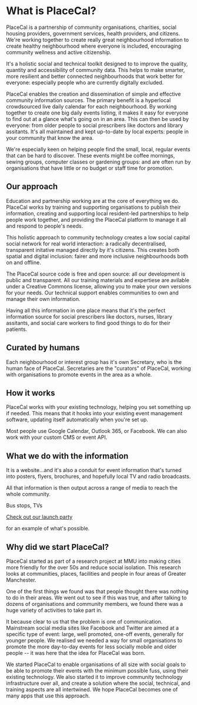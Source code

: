 # What is PlaceCal?

PlaceCal is a partnership of community organisations, charities, social housing providers, government services, health providers, and citizens. We're working together to create really great neighbourhood information to create healthy neighbourhood where everyone is included, encouraging community wellness and active citizenship.

It's a holistic social and technical toolkit designed to to improve the quality, quantity and accessibility of community data. This helps to make smarter, more resilient and better connected neighbourhoods that work better for everyone: especially people who are currently digitally excluded.

PlaceCal enables the creation and dissemination of simple and effective community information sources. The primary benefit is a hyperlocal crowdsourced live daily calendar for each neighbourhood. By working together to create one big daily events listing, it makes it easy for everyone to find out at a glance what's going on in an area. This can then be used by everyone: from older people to social prescribers like doctors and library assitants. It's all maintained and kept up-to-date by local experts: people in your community that know the area.

We're especially keen on helping people find the small, local, regular events that can be hard to discover. These events might be coffee mornings, sewing groups, computer classes or gardening groups: and are often run by organisations that have little or no budget or staff time for promotion. 

## Our approach

Education and partnership working are at the core of everything we do. PlaceCal works by training and supporting organisations to publish their information, creating and supporting local resident-led partnerships to help people work together, and providing the PlaceCal platform to manage it all and respond to people's needs.

This holistic approach to community technology creates a low social capital social network for real world interaction: a radically decentralised, transparent initative managed directly by it's citizens. This creates both spatial and digital inclusion: fairer and more inclusive neighbourhoods both on and offline.

The PlaceCal source code is free and open source: all our development is public and transparent. All our training materials and expertiese are avilable under a Creative Commons license, allowing you to make your own versions for your needs. Our technical support enables communities to own and manage their own information. 

Having all this information in one place means that it's the perfect information source for social prescribers like doctors, nurses, library assitants, and social care workers to find good things to do for their patients.

## Curated by humans

Each neighbourhood or interest group has it's own Secretary, who is the human face of PlaceCal. Secretaries are the "curators" of PlaceCal, working with organisations to promote events in the area as a whole.

## How it works

PlaceCal works with your existing technology, helping you set something up if needed. This means that it hooks into your existing event management software, updating itself automatically when you're set up.

Most people use Google Calendar, Outlook 365, or Facebook. We can also work with your custom CMS or event API.

## What we do with the information

It is a website…and it's also a conduit for event information that's turned into posters, flyers, brochures, and hopefully local TV and radio broadcasts.

All that information is then output across a range of media to reach the whole community.

Bus stops, TVs

[Check out our launch party](#)

for an example of what's possible.


## Why did we start PlaceCal?

PlaceCal started as part of a research project at MMU into making cities more friendly for the over 50s and reduce social isolation. This research looks at communities, places, facilities and people in four areas of Greater Manchester.

One of the first things we found was that people thought there was nothing to do in their areas. We went out to see if this was true, and after talking to dozens of organisations and community members, we found there was a huge variety of activities to take part in.

It because clear to us that the problem is one of communication. Mainstream social media sites like Facebook and Twitter are aimed at a specific type of event: large, well promoted, one-off events, generally for younger people. We realised we needed a way for small organisations to promote the more day-to-day events for less socially mobile and older people -- it was here that the idea for PlaceCal was born.

We started PlaceCal to enable organisations of all size with social goals to be able to promote their events with the minimum possible fuss, using their existing technology. We also started it to improve community technology infrastructure over all, and create a solution where the social, technical, and training aspects are all intertwined. We hope PlaceCal becomes one of many apps that use this approach.